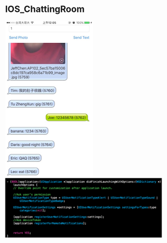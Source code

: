 # IOS_ChattingRoom
 


<img src="https://raw.githubusercontent.com/chen-chien-lung/IOS_ChattingRoom/master/IMG_2765.jpg" width=283px height="504">

<img src="https://github.com/chen-chien-lung/IOS_ChattingRoom/blob/master/RegistUserNotification.png?raw=true">
